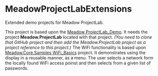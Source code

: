 # MeadowProjectLabExtensions

Extended demo projects for Meadow ProjectLab.

This project is based upon the [Meadow ProjectLab_Demo](https://github.com/WildernessLabs/Meadow.ProjectLab/tree/main/Source/). It needs the project **Meadow.ProjectLab** located with that project. _(You need to clone that GitHub project and then add the Meadow.ProjectLab project as a project reference to this project.)_
The WiFi functionality is based upon [Meadow.Core.Samples WiFi_Basics](https://github.com/WildernessLabs/Meadow.Core.Samples/tree/main/Source/Network/WiFi_Basics/CS) project. It demonstrates using the display in a reusable manner, as a menu. The user selects a network form the locally found WiFi access poinst and then selects from a given list of passwords.
